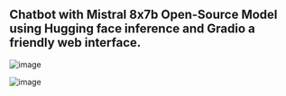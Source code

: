 ## Chatbot with Mistral 8x7b Open-Source Model using Hugging face inference and Gradio a friendly web interface.

![image](https://github.com/user-attachments/assets/7d8b1c10-0ed2-4222-a2ff-b0219997a97f)

![image](https://github.com/user-attachments/assets/d9fb71e3-0f94-4440-9d06-89bf12587541)
